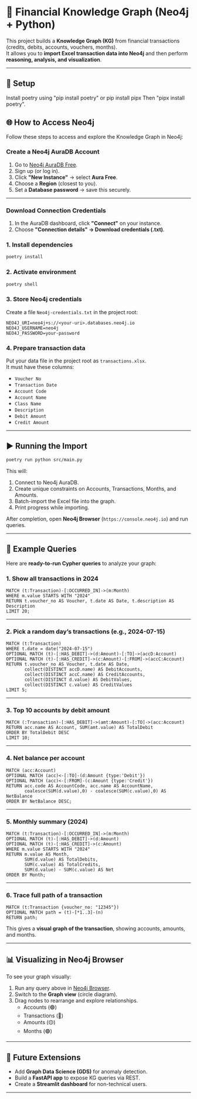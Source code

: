 # 🧠 Financial Knowledge Graph (Neo4j + Python)

This project builds a **Knowledge Graph (KG)** from financial transactions (credits, debits, accounts, vouchers, months).  
It allows you to **import Excel transaction data into Neo4j** and then perform **reasoning, analysis, and visualization**.


---

## 🚀 Setup

Install poetry using "pip install poetry" or pip install pipx
Then 
"pipx install poetry".

## 🌐 How to Access Neo4j

Follow these steps to access and explore the Knowledge Graph in Neo4j:

###  Create a Neo4j AuraDB Account
1. Go to [Neo4j AuraDB Free](https://neo4j.com/cloud/platform/aura-free/).
2. Sign up (or log in).
3. Click **"New Instance"** → select **Aura Free**.
4. Choose a **Region** (closest to you).
5. Set a **Database password** → save this securely.

---

###  Download Connection Credentials
1. In the AuraDB dashboard, click **"Connect"** on your instance.
2. Choose **"Connection details" → Download credentials (.txt)**.



### 1. Install dependencies
```bash
poetry install
```

### 2. Activate environment
```bash
poetry shell
```

### 3. Store Neo4j credentials  
Create a file `Neo4j-credentials.txt` in the project root:

```
NEO4J_URI=neo4j+s://<your-uri>.databases.neo4j.io
NEO4J_USERNAME=neo4j
NEO4J_PASSWORD=your-password
```

### 4. Prepare transaction data  
Put your data file in the project root as `transactions.xlsx`.  
It must have these columns:
- `Voucher No`  
- `Transaction Date`  
- `Account Code`  
- `Account Name`  
- `Class Name`  
- `Description`  
- `Debit Amount`  
- `Credit Amount`

---

## ▶️ Running the Import

```bash
poetry run python src/main.py
```

This will:
1. Connect to Neo4j AuraDB.  
2. Create unique constraints on Accounts, Transactions, Months, and Amounts.  
3. Batch-import the Excel file into the graph.  
4. Print progress while importing.  

After completion, open **Neo4j Browser** (`https://console.neo4j.io`) and run queries.

---

## 🔎 Example Queries

Here are **ready-to-run Cypher queries** to analyze your graph:

### 1. Show all transactions in 2024
```cypher
MATCH (t:Transaction)-[:OCCURRED_IN]->(m:Month)
WHERE m.value STARTS WITH "2024"
RETURN t.voucher_no AS Voucher, t.date AS Date, t.description AS Description
LIMIT 20;
```

---

### 2. Pick a random day’s transactions (e.g., 2024-07-15)
```cypher
MATCH (t:Transaction)
WHERE t.date = date("2024-07-15")
OPTIONAL MATCH (t)-[:HAS_DEBIT]->(d:Amount)-[:TO]->(accD:Account)
OPTIONAL MATCH (t)-[:HAS_CREDIT]->(c:Amount)-[:FROM]->(accC:Account)
RETURN t.voucher_no AS Voucher, t.date AS Date, 
       collect(DISTINCT accD.name) AS DebitAccounts,
       collect(DISTINCT accC.name) AS CreditAccounts,
       collect(DISTINCT d.value) AS DebitValues,
       collect(DISTINCT c.value) AS CreditValues
LIMIT 5;
```

---

### 3. Top 10 accounts by debit amount
```cypher
MATCH (:Transaction)-[:HAS_DEBIT]->(amt:Amount)-[:TO]->(acc:Account)
RETURN acc.name AS Account, SUM(amt.value) AS TotalDebit
ORDER BY TotalDebit DESC
LIMIT 10;
```

---

### 4. Net balance per account
```cypher
MATCH (acc:Account)
OPTIONAL MATCH (acc)<-[:TO]-(d:Amount {type:'Debit'})
OPTIONAL MATCH (acc)<-[:FROM]-(c:Amount {type:'Credit'})
RETURN acc.code AS AccountCode, acc.name AS AccountName,
       coalesce(SUM(d.value),0) - coalesce(SUM(c.value),0) AS NetBalance
ORDER BY NetBalance DESC;
```

---

### 5. Monthly summary (2024)
```cypher
MATCH (t:Transaction)-[:OCCURRED_IN]->(m:Month)
OPTIONAL MATCH (t)-[:HAS_DEBIT]->(d:Amount)
OPTIONAL MATCH (t)-[:HAS_CREDIT]->(c:Amount)
WHERE m.value STARTS WITH "2024"
RETURN m.value AS Month,
       SUM(d.value) AS TotalDebits,
       SUM(c.value) AS TotalCredits,
       SUM(d.value) - SUM(c.value) AS Net
ORDER BY Month;
```

---

### 6. Trace full path of a transaction
```cypher
MATCH (t:Transaction {voucher_no: "12345"})
OPTIONAL MATCH path = (t)-[*1..3]-(n)
RETURN path;
```

This gives a **visual graph of the transaction**, showing accounts, amounts, and months.

---

## 📊 Visualizing in Neo4j Browser

To see your graph visually:
1. Run any query above in [Neo4j Browser](https://console.neo4j.io).  
2. Switch to the **Graph view** (circle diagram).  
3. Drag nodes to rearrange and explore relationships.  
   - Accounts (🟢)  
   - Transactions (🔵)  
   - Amounts (🟡)  
   - Months (🟣)  

---

## 🧩 Future Extensions
- Add **Graph Data Science (GDS)** for anomaly detection.  
- Build a **FastAPI app** to expose KG queries via REST.  
- Create a **Streamlit dashboard** for non-technical users.  

---

